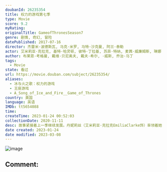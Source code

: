 ```yaml
---
doubanId: 26235354
title: 权力的游戏第七季
type: Movie
score: 9.2
myRating: 
originalTitle: GameofThronesSeason7
genre: 剧情, 奇幻, 冒险
datePublished: 2017-07-16
director: 杰雷米·波德斯瓦, 马克·米罗, 马特·沙克曼, 阿兰·泰勒
actor: 艾米莉亚·克拉克, 基特·哈灵顿, 彼特·丁拉基, 苏菲·特纳, 麦茜·威廉姆斯, 琳娜·海蒂, 伊萨克·亨普斯特德, 尼古拉·科斯特, 约翰·布莱德利, 阿尔菲·艾伦, 皮鲁·埃斯贝克, 吉姆·布劳德本特, 格温多兰·克里斯蒂, 利亚姆·坎宁安, 娜塔莉·伊曼纽尔, 杰罗姆·弗林, 艾丹·吉伦, 艾德·希兰, 伊恩·格雷, 康勒斯·希尔, 克里斯托弗·海维尤, 罗伊·麦克凯恩, 汉娜·穆雷, 卡里斯·范·侯登, 因迪拉·瓦玛, 杰玛·韦兰, 贝拉·拉姆齐, 黛安娜·里格, 安东·莱瑟, 雅各布·安德森, 凯莎·卡斯特, 罗莎贝尔·劳伦蒂·塞勒斯, 杰西卡·亨维克, 哈弗波·朱利尔斯·比昂森, 蒂姆·麦克纳尼, 詹姆斯·福克纳, 鲁珀特·范西塔特, 汤姆·霍珀, 维尔夫·斯科尔丁, 马克·加蒂斯, 丹尼尔·纳普勒斯, 艾丽·肯德里克, 凯文·埃尔登, 约瑟夫·奎恩, 卡德罗莎·奥娜·卡罗尔, 约瑟夫·戴浦西, 安德鲁·麦克雷, 托马斯·图尔格斯, 理查德·多默
author: 布莱恩·考格曼, 戴维·贝尼奥夫, 戴夫·希尔, ·威斯, 乔治·马丁
tags:
  - Movie
state: 看过
url: https://movie.douban.com/subject/26235354/
aliases:
  - 冰与火之歌：权力的游戏
  - 王座游戏
  - A_Song_of_Ice_and_Fire__Game_of_Thrones
country: 美国
language: 英语
IMDb: tt5654088
time: 
createTime: 2023-01-24 00:52:03
collectionDate: 2020-11-11
desc: 故事紧接着上一季继续发展。丹妮莉丝（艾米莉亚·克拉克EmiliaClarke饰）率领着她的军师们和无垢者大军终于返回了一切开始的地方——龙石岛，在那里，她同她的盟友们汇合，在提利昂（彼特·丁拉基...
date created: 2023-01-24
date modified: 2023-03-08
---
```


![image](p2462245619.jpg)

Comment:
---

